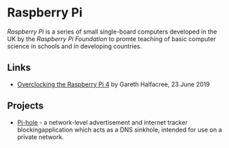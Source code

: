 # Raspberry Pi

<dfn>Raspberry Pi</dfn> is a series of small single-board computers developed in the UK by the _Raspberry Pi Foundation_ to promte teaching of basic computer science in schools and in developing countries.

## Links

-   [Overclocking the Raspberry Pi 4](https://www.tomshardware.com/reviews/raspberry-pi-4-b-overclocking,6188.html) by Gareth Halfacree, 23 June 2019

## Projects

-   [Pi-hole](https://pi-hole.net/) - a network-level advertisement and internet tracker blockingapplication which acts as a DNS sinkhole, intended for use on a private network.
